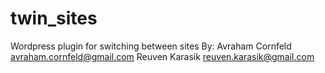 # twin_sites
Wordpress plugin for switching between sites
By:
Avraham Cornfeld <avraham.cornfeld@gmail.com>
Reuven Karasik <reuven.karasik@gmail.com>

